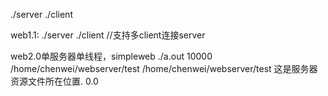 ./server
./client

web1.1:
./server
./client
//支持多client连接server

web2.0单服务器单线程，simpleweb
./a.out 10000 /home/chenwei/webserver/test
/home/chenwei/webserver/test 这是服务器资源文件所在位置.
0.0

